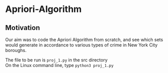 # Apriori-Algorithm

## Motivation
Our aim was to code the Apriori Algorithm from scratch, and see which sets would generate in accordance to various types of crime in New York City boroughs.


The file to be run is `proj_1.py` in the src directory <br />
On the Linux command line, type `python3 proj_1.py`
